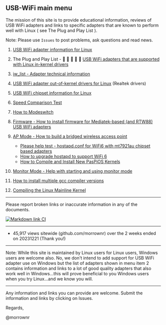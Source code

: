##   USB-WiFi main menu

The mission of this site is to provide educational information, reviews of USB WiFi adapters  and links to specific adapters that are known to perform well with Linux ( see The Plug and Play List ).

Note: Please use `Issues` to post problems, ask questions and read news.

1.  [USB WiFi adapter information for Linux](https://github.com/morrownr/USB-WiFi/blob/main/home/USB_WiFi_Adapter_Information_for_Linux.md)

2.  The Plug and Play List - :rocket: :rocket: :rocket: :rocket: :rocket: [USB WiFi adapters that are supported with Linux in-kernel drivers](https://github.com/morrownr/USB-WiFi/blob/main/home/USB_WiFi_Adapters_that_are_supported_with_Linux_in-kernel_drivers.md)

3.  [iw_list - Adapter technical information](https://github.com/morrownr/USB-WiFi/tree/main/home/iw_list)

4.  [USB WiFi adapter out-of-kernel drivers for Linux](https://github.com/morrownr/USB-WiFi/blob/main/home/USB_WiFi_Adapter_out-of-kernel_drivers_for_Linux.md) 
 (Realtek drivers)

5.  [USB WiFi chipset information for Linux](https://github.com/morrownr/USB-WiFi/blob/main/home/USB_WiFi_Chipsets.md)

6.  [Speed Comparison Test](https://github.com/morrownr/USB-WiFi/blob/main/home/Speed_Comparison_Test.md)

7.  [How to Modeswitch](https://github.com/morrownr/USB-WiFi/blob/main/home/How_to_Modeswitch.md)

8.  [Firmware - How to install firmware for Mediatek-based (and RTW88) USB WiFi adapters](https://github.com/morrownr/USB-WiFi/blob/main/home/How_to_Install_Firmware_for_Mediatek_based_USB_WiFi_adapters.md)

9.  [AP Mode - How to build a bridged wireless access point](https://github.com/morrownr/USB-WiFi/blob/main/home/AP_Mode/Bridged_Wireless_Access_Point.md)
    * [Please help test - hostapd.conf for WiFi6 with mt7921au chipset based adapters](https://github.com/morrownr/USB-WiFi/blob/main/home/AP_Mode/hostapd-WiFi6.conf)
    * [How to upgrade hostapd to support WiFi 6](https://github.com/morrownr/USB-WiFi/blob/main/home/AP_Mode/Upgrade_hostapd.md)
    * [How to Compile and Install New PasPiOS Kernels](https://github.com/morrownr/USB-WiFi/blob/main/home/Compile_and_Install_New_RasPiOS_Kernel)

11. [Monitor Mode - Help with starting and using monitor mode](https://github.com/morrownr/Monitor_Mode)

12. [How to install multiple gcc compiler versions](https://github.com/morrownr/USB-WiFi/blob/main/home/How%20to%20install%20multiple%20gcc%20compiler%20versions.md)

13. [Compiling the Linux Mainline Kernel](https://github.com/morrownr/USB-WiFi/blob/main/home/Compiling_the_Linux_Mainline_Kernel.md)

-----

Please report broken links or inaccurate information in any of the documents.

[![Markdown link CI](https://github.com/morrownr/USB-WiFi/actions/workflows/markdown-link.yml/badge.svg?event=push)](https://github.com/morrownr/USB-WiFi/actions/workflows/markdown-link.yml)

-----

- 45,917 views sitewide (github.com/morrownr) over the 2 weeks ended on 20231221 (Thank you!)

-----

Note: While this site is maintained by Linux users for Linux users, Windows users are welcome also. No, we don't intend to add support for
USB WiFi adapter use on Windows but the list of adapters shown in menu item 2 contains information and links to a lot of good quality
adapters that also work well in Windows...this will prove beneficial to you Windows users when you try Linux...and we know you will.

-----

Any information and links you can provide are welcome. Submit the information and links by clicking on Issues.

Regards,

@morrownr
